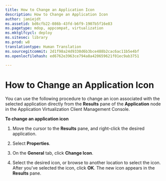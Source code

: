 ```yaml
---
title: How to Change an Application Icon
description: How to Change an Application Icon
author: jamiejdt
ms.assetid: bd6cfb22-086b-43fd-b6f9-1907b5f16e83
ms.pagetype: mdop, appcompat, virtualization
ms.mktglfcycl: deploy
ms.sitesec: library
ms.prod: w8
translationtype: Human Translation
ms.sourcegitcommit: 2d1f98a24d9330d6b3bce488b2cac6ac11b5e4bf
ms.openlocfilehash: ed6762e3963ce794a8a420659621f01ec9ab3751

---
```



# How to Change an Application Icon


You can use the following procedure to change an icon associated with the selected application directly from the **Results** pane of the **Application** node in the Application Virtualization Client Management Console.

**To change an application icon**

1.  Move the cursor to the **Results** pane, and right-click the desired application.

2.  Select **Properties**.

3.  On the **General** tab, click **Change Icon**.

4.  Select the desired icon, or browse to another location to select the icon. After you've selected the icon, click **OK**. The new icon appears in the **Results** pane.

 

 








<!--HONumber=Jun16_HO4-->


